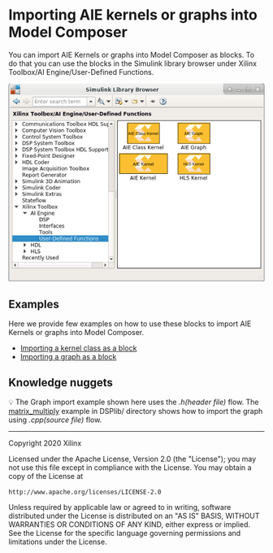 # Importing AIE kernels or graphs into Model Composer
You can import AIE Kernels or graphs into Model Composer as blocks. To do that you can use the blocks in the Simulink library 
browser under Xilinx Toolbox/AI Engine/User-Defined Functions.

![](images/user_defined_functions.PNG)

## Examples
Here we provide few examples on how to use these blocks to import AIE Kernels or graphs into Model Composer.

- [Importing a kernel class as a block](AIE_Class_Kernel_FIR)
- [Importing a graph as a block](AIE_Graph)

## Knowledge nuggets

:bulb: The Graph import example shown here uses the *.h(header file)* flow. The [matrix_multiply](Vitis_Model_Composer/DSPlib/matrix_multiply/README.m) example in DSPlib/ directory shows how to import the graph using *.cpp(source file)* flow.

--------------
Copyright 2020 Xilinx

Licensed under the Apache License, Version 2.0 (the "License");
you may not use this file except in compliance with the License.
You may obtain a copy of the License at

    http://www.apache.org/licenses/LICENSE-2.0

Unless required by applicable law or agreed to in writing, software
distributed under the License is distributed on an "AS IS" BASIS,
WITHOUT WARRANTIES OR CONDITIONS OF ANY KIND, either express or implied.
See the License for the specific language governing permissions and
limitations under the License.
